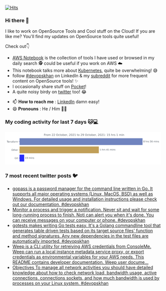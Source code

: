 [![Hits](https://hits.seeyoufarm.com/api/count/incr/badge.svg?url=https%3A%2F%2Fgithub.com%2Fakhan4u%2Fhit-counter&count_bg=%2379C83D&title_bg=%23555555&icon=&icon_color=%23E7E7E7&title=visits&edge_flat=false)](https://hits.seeyoufarm.com)

### Hi there 👋

I like to work on OpenSource Tools and Cool stuff on the Cloud! If you are like me? You'll find my updates on OpenSource tools quite useful!

Check out👇

* [AWS Notebook](https://histre.com/public/notebooks/dnllyanu/aws/) is the collection of tools I have used or browsed in my daily search 🕵️ could be useful if you work on AWS ☁️
* This notebook talks more about [Kubernetes](https://histre.com/public/notebooks/6uxdvo3y/kubernetes/), quite be overwhelming! 😅
* follow [#devopskhan](https://www.linkedin.com/feed/hashtag/devopskhan/) on LinkedIn & my [subreddit](https://www.reddit.com/r/devopskhan/) for more frequent content on OpenSource tools! ✨
* I occasionally share stuff on [Pocket](https://getpocket.com/@ej6g8d1dp2829A16a9Tf5d4T6bAMp3d8791rejDe86yem3bm4e14ex4fT4dluk29)!
* A quite noisy birdy on [twitter](https://twitter.com/Amaankhan4you) too! 😂


- 📫 **How to reach me** : [LinkedIn](https://www.linkedin.com/in/amaan-khan-linux-ninja) damn easy!
- 😄 **Pronouns** : He / Him 🤷‍♂️

### My coding activity for last 7 days 🐱💻

<img src="https://github.com/akhan4u/akhan4u/blob/main/images/stat.svg" alt="Amaan's Wakatime Activity!"/>

### 7 most recent twitter posts 🐦
<!-- DEVDOJO:START -->
- [gopass is a password manager for the command line written in Go. It supports all major operating systems (Linux, MacOS, BSD) as well as Windows. For detailed usage and installation instructions please check out our documentation. #devopskhan](https://twitter.com/Amaankhan4you/status/1454164279578570757)
- [Monitor a process and trigger a notification. Never sit and wait for some long-running process to finish. Noti can alert you when it's done. You can receive messages on your computer or phone. #devopskhan](https://twitter.com/Amaankhan4you/status/1454164274134278146)
- [gotests makes writing Go tests easy. It's a Golang commandline tool that generates table driven tests based on its target source files' function and method signatures. Any new dependencies in the test files are automatically imported. #devopskhan](https://twitter.com/Amaankhan4you/status/1454164270195908610)
- [Weep is a CLI utility for retreiving AWS credentials from ConsoleMe. Weep can run a local instance metadata service proxy, or export credentials as environmental variables for your AWS needs. This README contains developer documentation. Weep user docume…](https://twitter.com/Amaankhan4you/status/1454058638356750342)
- [Objectives To manage all network activities you should have detailed knowledge about how to check network load, bandwidth usage, active connections, connections sockets, and how much bandwidth is used by processes on your Linux system. #devopskhan](https://twitter.com/Amaankhan4you/status/1453666002600873991)
<!-- DEVDOJO:END -->

<!-- ![Amaan's GitHub stats](https://github-readme-stats.vercel.app/api?username=akhan4u&count_private=true&show_icons=true&hide=contribs) -->
